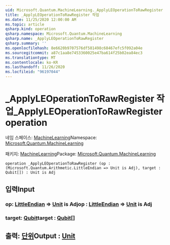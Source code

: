 ```yaml
---
uid: Microsoft.Quantum.MachineLearning._ApplyLEOperationToRawRegister
title: _ApplyLEOperationToRawRegister 작업
ms.date: 11/25/2020 12:00:00 AM
ms.topic: article
qsharp.kind: operation
qsharp.namespace: Microsoft.Quantum.MachineLearning
qsharp.name: _ApplyLEOperationToRawRegister
qsharp.summary: ''
ms.openlocfilehash: 8e6620b9707576df581498c68467efc5f092a04e
ms.sourcegitcommit: a87c1aa8e7453360025e47ba614f25b02ea84ec3
ms.translationtype: MT
ms.contentlocale: ko-KR
ms.lasthandoff: 11/26/2020
ms.locfileid: "96197044"
---
```

# <a name="_applyleoperationtorawregister-operation"></a><span data-ttu-id="d3a5c-102">_ApplyLEOperationToRawRegister 작업</span><span class="sxs-lookup"><span data-stu-id="d3a5c-102">_ApplyLEOperationToRawRegister operation</span></span>

<span data-ttu-id="d3a5c-103">네임 스페이스: [MachineLearning](xref:Microsoft.Quantum.MachineLearning)</span><span class="sxs-lookup"><span data-stu-id="d3a5c-103">Namespace: [Microsoft.Quantum.MachineLearning](xref:Microsoft.Quantum.MachineLearning)</span></span>

<span data-ttu-id="d3a5c-104">패키지: [MachineLearning](https://nuget.org/packages/Microsoft.Quantum.MachineLearning)</span><span class="sxs-lookup"><span data-stu-id="d3a5c-104">Package: [Microsoft.Quantum.MachineLearning](https://nuget.org/packages/Microsoft.Quantum.MachineLearning)</span></span>




```qsharp
operation _ApplyLEOperationToRawRegister (op : (Microsoft.Quantum.Arithmetic.LittleEndian => Unit is Adj), target : Qubit[]) : Unit is Adj
```


## <a name="input"></a><span data-ttu-id="d3a5c-105">입력</span><span class="sxs-lookup"><span data-stu-id="d3a5c-105">Input</span></span>

### <a name="op--littleendian--unit--is-adj"></a><span data-ttu-id="d3a5c-106">op: [LittleEndian](xref:Microsoft.Quantum.Arithmetic.LittleEndian) => [Unit](xref:microsoft.quantum.lang-ref.unit)  is Adj</span><span class="sxs-lookup"><span data-stu-id="d3a5c-106">op : [LittleEndian](xref:Microsoft.Quantum.Arithmetic.LittleEndian) => [Unit](xref:microsoft.quantum.lang-ref.unit)  is Adj</span></span>




### <a name="target--qubit"></a><span data-ttu-id="d3a5c-107">target: [Qubit](xref:microsoft.quantum.lang-ref.qubit)</span><span class="sxs-lookup"><span data-stu-id="d3a5c-107">target : [Qubit](xref:microsoft.quantum.lang-ref.qubit)[]</span></span>





## <a name="output--unit"></a><span data-ttu-id="d3a5c-108">출력: [단위](xref:microsoft.quantum.lang-ref.unit)</span><span class="sxs-lookup"><span data-stu-id="d3a5c-108">Output : [Unit](xref:microsoft.quantum.lang-ref.unit)</span></span>

